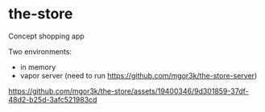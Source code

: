 # the-store
Concept shopping app

Two environments:
- in memory
- vapor server (need to run https://github.com/mgor3k/the-store-server)

https://github.com/mgor3k/the-store/assets/19400346/9d301859-37df-48d2-b25d-3afc521983cd
